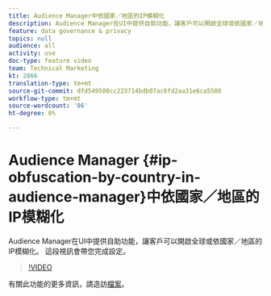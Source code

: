 ```yaml
---
title: Audience Manager中依國家／地區的IP模糊化
description: Audience Manager在UI中提供自助功能，讓客戶可以開啟全球或依國家／地區的IP模糊化。 這段視訊會帶您完成設定。
feature: data governance & privacy
topics: null
audience: all
activity: use
doc-type: feature video
team: Technical Marketing
kt: 2866
translation-type: tm+mt
source-git-commit: dfd549508cc223714bdb07ac6fd2aa31e6ca5586
workflow-type: tm+mt
source-wordcount: '86'
ht-degree: 0%

---
```



# Audience Manager {#ip-obfuscation-by-country-in-audience-manager}中依國家／地區的IP模糊化

Audience Manager在UI中提供自助功能，讓客戶可以開啟全球或依國家／地區的IP模糊化。 這段視訊會帶您完成設定。

>[!VIDEO](https://video.tv.adobe.com/v/27218/?quality=9)

有關此功能的更多資訊，請造訪[檔案](https://experiencecloud.adobe.com/resources/help/en_US/aam/ip-obfuscation.html)。
